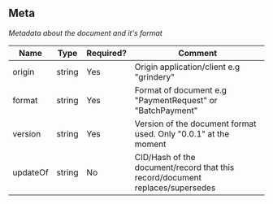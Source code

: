 ## Meta

_Metadata about the document and it's format_

| Name      | Type     | Required? | Comment                                                                         |
| --------- | -------- | --------- | ------------------------------------------------------------------------------- |
| origin    | string   | Yes       | Origin application/client e.g "grindery"                                        |
| format    | string   | Yes       | Format of document e.g "PaymentRequest" or "BatchPayment"                       |
| version   | string   | Yes       | Version of the document format used. Only "0.0.1" at the moment                 |
| updateOf  | string   | No        | CID/Hash of the document/record that this record/document replaces/supersedes   |